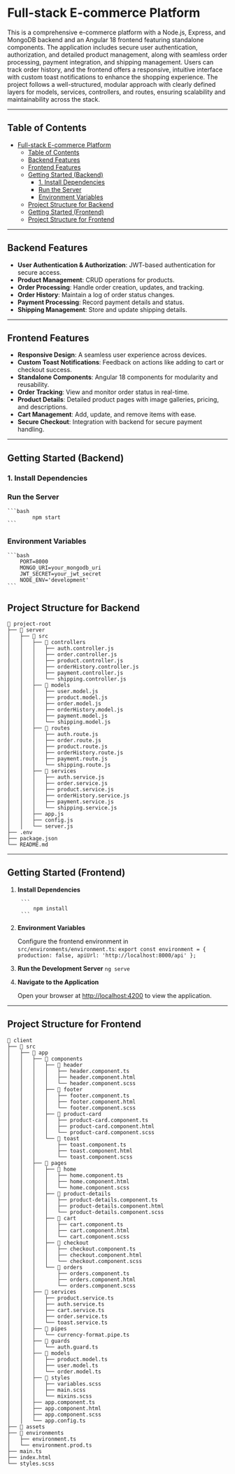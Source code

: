 # Full-stack E-commerce Platform

This is a comprehensive e-commerce platform with a Node.js, Express, and MongoDB backend and an Angular 18 frontend featuring standalone components. The application includes secure user authentication, authorization, and detailed product management, along with seamless order processing, payment integration, and shipping management. Users can track order history, and the frontend offers a responsive, intuitive interface with custom toast notifications to enhance the shopping experience. The project follows a well-structured, modular approach with clearly defined layers for models, services, controllers, and routes, ensuring scalability and maintainability across the stack.

---

## Table of Contents

- [Full-stack E-commerce Platform](#full-stack-e-commerce-platform)
  - [Table of Contents](#table-of-contents)
  - [Backend Features](#backend-features)
  - [Frontend Features](#frontend-features)
  - [Getting Started (Backend)](#getting-started-backend)
    - [1. Install Dependencies](#1-install-dependencies)
    - [Run the Server](#run-the-server)
    - [Environment Variables](#environment-variables)
  - [Project Structure for Backend](#project-structure-for-backend)
  - [Getting Started (Frontend)](#getting-started-frontend)
  - [Project Structure for Frontend](#project-structure-for-frontend)

---

## Backend Features

- **User Authentication & Authorization**: JWT-based authentication for secure access.
- **Product Management**: CRUD operations for products.
- **Order Processing**: Handle order creation, updates, and tracking.
- **Order History**: Maintain a log of order status changes.
- **Payment Processing**: Record payment details and status.
- **Shipping Management**: Store and update shipping details.

---

## Frontend Features

- **Responsive Design**: A seamless user experience across devices.
- **Custom Toast Notifications**: Feedback on actions like adding to cart or checkout success.
- **Standalone Components**: Angular 18 components for modularity and reusability.
- **Order Tracking**: View and monitor order status in real-time.
- **Product Details**: Detailed product pages with image galleries, pricing, and descriptions.
- **Cart Management**: Add, update, and remove items with ease.
- **Secure Checkout**: Integration with backend for secure payment handling.

---

## Getting Started (Backend)

### 1. Install Dependencies

### Run the Server

    ```bash
            npm start
    ```

### Environment Variables

    ```bash
        PORT=8000
        MONGO_URI=your_mongodb_uri
        JWT_SECRET=your_jwt_secret
        NODE_ENV='development'
    ```

## Project Structure for Backend

    📂 project-root
    ├── 📂 server
    │   ├── 📂 src
    │   │   ├── 📂 controllers
    │   │   │   ├── auth.controller.js
    │   │   │   ├── order.controller.js
    │   │   │   ├── product.controller.js
    │   │   │   ├── orderHistory.controller.js
    │   │   │   ├── payment.controller.js
    │   │   │   └── shipping.controller.js
    │   │   ├── 📂 models
    │   │   │   ├── user.model.js
    │   │   │   ├── product.model.js
    │   │   │   ├── order.model.js
    │   │   │   ├── orderHistory.model.js
    │   │   │   ├── payment.model.js
    │   │   │   └── shipping.model.js
    │   │   ├── 📂 routes
    │   │   │   ├── auth.route.js
    │   │   │   ├── order.route.js
    │   │   │   ├── product.route.js
    │   │   │   ├── orderHistory.route.js
    │   │   │   ├── payment.route.js
    │   │   │   └── shipping.route.js
    │   │   ├── 📂 services
    │   │   │   ├── auth.service.js
    │   │   │   ├── order.service.js
    │   │   │   ├── product.service.js
    │   │   │   ├── orderHistory.service.js
    │   │   │   ├── payment.service.js
    │   │   │   └── shipping.service.js
    │   │   ├── app.js
    │   │   ├── config.js
    │   │   └── server.js
    ├── .env
    ├── package.json
    └── README.md

---

## Getting Started (Frontend)

1. **Install Dependencies**

        ```
            npm install
        ```

2. **Environment Variables**

    Configure the frontend environment in `src/environments/environment.ts`:
        ```
            export const environment = {
            production: false,
            apiUrl: 'http://localhost:8000/api'
            };
        ```

3. **Run the Development Server**
        ```
            ng serve
        ```

4. **Navigate to the Application**

     Open your browser at [http://localhost:4200](http://localhost:4200) to view the application.

---

## Project Structure for Frontend

    📂 client
    ├── 📂 src
    │   ├── 📂 app
    │   │   ├── 📂 components
    │   │   │   ├── 📂 header
    │   │   │   │   ├── header.component.ts
    │   │   │   │   ├── header.component.html
    │   │   │   │   └── header.component.scss
    │   │   │   ├── 📂 footer
    │   │   │   │   ├── footer.component.ts
    │   │   │   │   ├── footer.component.html
    │   │   │   │   └── footer.component.scss
    │   │   │   ├── 📂 product-card
    │   │   │   │   ├── product-card.component.ts
    │   │   │   │   ├── product-card.component.html
    │   │   │   │   └── product-card.component.scss
    │   │   │   └── 📂 toast
    │   │   │       ├── toast.component.ts
    │   │   │       ├── toast.component.html
    │   │   │       └── toast.component.scss
    │   │   ├── 📂 pages
    │   │   │   ├── 📂 home
    │   │   │   │   ├── home.component.ts
    │   │   │   │   ├── home.component.html
    │   │   │   │   └── home.component.scss
    │   │   │   ├── 📂 product-details
    │   │   │   │   ├── product-details.component.ts
    │   │   │   │   ├── product-details.component.html
    │   │   │   │   └── product-details.component.scss
    │   │   │   ├── 📂 cart
    │   │   │   │   ├── cart.component.ts
    │   │   │   │   ├── cart.component.html
    │   │   │   │   └── cart.component.scss
    │   │   │   ├── 📂 checkout
    │   │   │   │   ├── checkout.component.ts
    │   │   │   │   ├── checkout.component.html
    │   │   │   │   └── checkout.component.scss
    │   │   │   └── 📂 orders
    │   │   │       ├── orders.component.ts
    │   │   │       ├── orders.component.html
    │   │   │       └── orders.component.scss
    │   │   ├── 📂 services
    │   │   │   ├── product.service.ts
    │   │   │   ├── auth.service.ts
    │   │   │   ├── cart.service.ts
    │   │   │   ├── order.service.ts
    │   │   │   └── toast.service.ts
    │   │   ├── 📂 pipes
    │   │   │   └── currency-format.pipe.ts
    │   │   ├── 📂 guards
    │   │   │   └── auth.guard.ts
    │   │   ├── 📂 models
    │   │   │   ├── product.model.ts
    │   │   │   ├── user.model.ts
    │   │   │   └── order.model.ts
    │   │   ├── 📂 styles
    │   │   │   ├── variables.scss
    │   │   │   ├── main.scss
    │   │   │   └── mixins.scss
    │   │   ├── app.component.ts
    │   │   ├── app.component.html
    │   │   ├── app.component.scss
    │   │   └── app.config.ts
    ├── 📂 assets
    ├── 📂 environments
    │   ├── environment.ts
    │   └── environment.prod.ts
    ├── main.ts
    ├── index.html
    └── styles.scss
